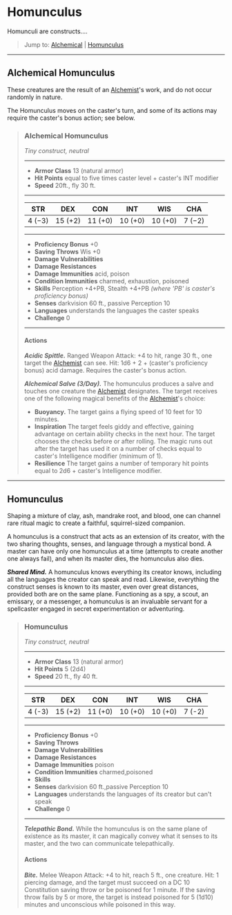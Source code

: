 # Homunculus
Homunculi are constructs....

> Jump to: [Alchemical](#alchemical-homunculus) | [Homunculus](#homunculus-1)

---

## Alchemical Homunculus
These creatures are the result of an [Alchemist](../Classes/Artificer/Alchemist.md)'s work, and do not occur randomly in nature.

The Homunculus moves on the caster's turn, and some of its actions may require the caster's bonus action; see below.

>### Alchemical Homunculus
>*Tiny construct, neutral*
>___
>- **Armor Class** 13 (natural armor)
>- **Hit Points** equal to five times caster level + caster's INT modifier
>- **Speed** 20ft., fly 30 ft.
>___
>|**STR**|**DEX**|**CON**|**INT**|**WIS**|**CHA**|
>|:---:|:---:|:---:|:---:|:---:|:---:|
>|4 (−3)|15 (+2)|11 (+0) | 10 (+0) | 10 (+0) | 7 (−2)|
>
>___
>- **Proficiency Bonus** +0
>- **Saving Throws** Wis +0
>- **Damage Vulnerabilities** 
>- **Damage Resistances** 
>- **Damage Immunities** acid, poison
>- **Condition Immunities** charmed, exhaustion, poisoned
>- **Skills** Perception +4+PB, Stealth +4+PB *(where 'PB' is caster's proficiency bonus)*
>- **Senses** darkvision 60 ft., passive Perception 10 
>- **Languages** understands the languages the caster speaks
>- **Challenge** 0
>___
>#### Actions
>***Acidic Spittle.*** Ranged Weapon Attack: +4 to hit, range 30 ft., one target the [Alchemist](../Classes/Artificer/Alchemist.md) can see. Hit: 1d6 + 2 + (caster's proficiency bonus) acid damage. Requires the caster's bonus action.
>
>***Alchemical Salve (3/Day).*** The homunculus produces a salve and touches one creature the [Alchemist](../Classes/Artificer/Alchemist.md) designates. The target receives one of the following magical benefits of the [Alchemist](../Classes/Artificer/Alchemist.md)'s choice:
>
>* **Buoyancy.** The target gains a flying speed of 10 feet for 10 minutes.
>* **Inspiration** The target feels giddy and effective, gaining advantage on certain ability checks in the next hour. The target chooses the checks before or after rolling. The magic runs out after the target has used it on a number of checks equal to caster's Intelligence modifier (minimum of 1).
>* **Resilience** The target gains a number of temporary hit points equal to 2d6 + caster's Intelligence modifier.
>

---

## Homunculus
Shaping a mixture of clay, ash, mandrake root, and blood, one can channel rare ritual magic to create a faithful, squirrel-sized companion.

A homunculus is a construct that acts as an extension of its creator, with the two sharing thoughts, senses, and language through a mystical bond. A master can have only one homunculus at a time (attempts to create another one always fail), and when its master dies, the homunculus also dies.

***Shared Mind.*** A homunculus knows everything its creator knows, including all the languages the creator can speak and read. Likewise, everything the construct senses is known to its master, even over great distances, provided both are on the same plane. Functioning as a spy, a scout, an emissary, or a messenger, a homunculus is an invaluable servant for a spellcaster engaged in secret experimentation or adventuring.

>### Homunculus
>*Tiny construct, neutral*
>___
>- **Armor Class** 13 (natural armor)
>- **Hit Points** 5 (2d4)
>- **Speed** 20 ft., fly 40 ft.
>___
>|**STR**|**DEX**|**CON**|**INT**|**WIS**|**CHA**|
>|:---:|:---:|:---:|:---:|:---:|:---:|
>|4 (-3)|15 (+2)|11 (+0)|10 (+0)|10 (+0)|7 (-2)|
>
>___
>- **Proficiency Bonus** +0
>- **Saving Throws** 
>- **Damage Vulnerabilities** 
>- **Damage Resistances** 
>- **Damage Immunities** poison
>- **Condition Immunities** charmed,poisoned
>- **Skills** 
>- **Senses** darkvision 60 ft.,passive Perception 10
>- **Languages** understands the languages of its creator but can't speak
>- **Challenge** 0
>___
>***Telepathic Bond.*** While the homunculus is on the same plane of existence as its master, it can magically convey what it senses to its master, and the two can communicate telepathically.
>
>#### Actions
>***Bite.*** Melee Weapon Attack: +4 to hit, reach 5 ft., one creature. Hit: 1 piercing damage, and the target must succeed on a DC 10 Constitution saving throw or be poisoned for 1 minute. If the saving throw fails by 5 or more, the target is instead poisoned for 5 (1d10) minutes and unconscious while poisoned in this way.
>
